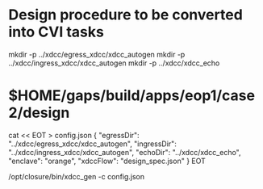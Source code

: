 # Design procedure to be converted into CVI tasks

mkdir -p ../xdcc/egress_xdcc/xdcc_autogen
mkdir -p ../xdcc/ingress_xdcc/xdcc_autogen
mkdir -p ../xdcc/xdcc_echo
# $HOME/gaps/build/apps/eop1/case2/design

cat << EOT > config.json
{
    "egressDir": "../xdcc/egress_xdcc/xdcc_autogen",
    "ingressDir": "../xdcc/ingress_xdcc/xdcc_autogen",
    "echoDir": "../xdcc/xdcc_echo",
    "enclave": "orange",
    "xdccFlow": "design_spec.json"
}
EOT

/opt/closure/bin/xdcc_gen -c config.json
